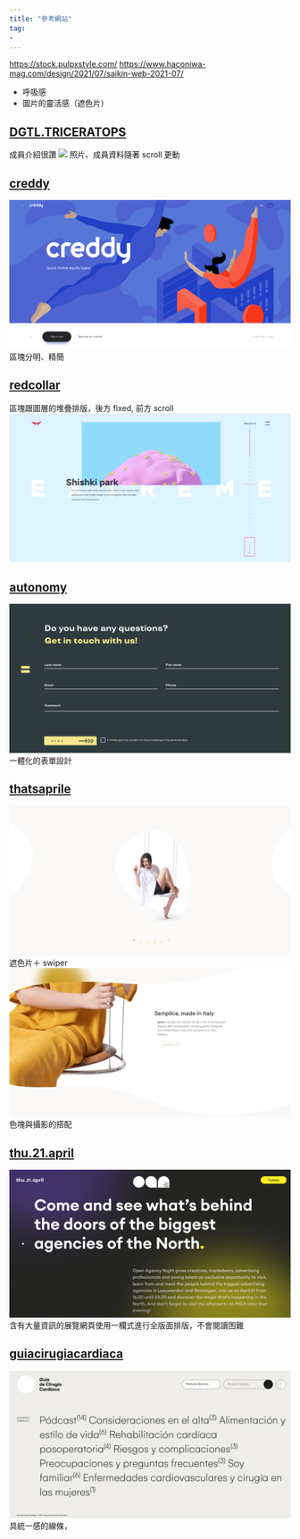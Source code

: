 ```yaml
---
title: "參考網站"
tag: 
- 
---
```

https://stock.pulpxstyle.com/
https://www.haconiwa-mag.com/design/2021/07/saikin-web-2021-07/

- 呼吸感
- 圖片的靈活感（遮色片）

## [DGTL.TRICERATOPS](https://tri.redcollar.digital/)
成員介紹很讚
![](Pasted%20image%2020220504120512.png)
照片、成員資料隨著 scroll 更動


## [creddy](https://en.creddy.ru/)
![](Pasted%20image%2020220504120743.png)
區塊分明、精簡

## [redcollar](https://2017.redcollar.digital/)
區塊跟圖層的堆疊排版，後方 fixed, 前方 scroll
![](Pasted%20image%2020220504121004.png)


## [autonomy](https://en.autonomy.finance/)
![](Pasted%20image%2020220504121131.png)
一體化的表單設計

## [thatsaprile](https://www.thatsaprile.com/)
![](Pasted%20image%2020220504121812.png)
遮色片＋ swiper
![](Pasted%20image%2020220504121854.png)
色塊與攝影的搭配

## [thu.21.april](https://www.openagencynight.nl/)
![](Pasted%20image%2020220504122154.png)
含有大量資訊的展覽網頁使用一欄式進行全版面排版，不會閱讀困難

## [guiacirugiacardiaca](https://guiacirugiacardiaca.com/)
![](Pasted%20image%2020220504122505.png)
具統一感的線條，